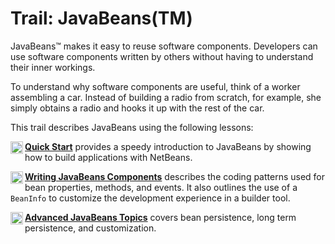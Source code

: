 
# Trail: JavaBeans(TM)

JavaBeans&#8482; makes it easy to reuse software components. Developers can use software components written by others without having to understand their inner workings.

To understand why software components are useful, think of a worker assembling a car. Instead of building a radio from scratch, for example, she simply obtains a radio and hooks it up with the rest of the car.

This trail describes JavaBeans using the following lessons:

[<img src="../images/javaTrail.gif" alt="Trail icon" align="left" width="20" height="20" border="0" /> **Quick Start**](quick/index.html) provides a speedy introduction to JavaBeans by showing how to build applications with NetBeans.

[<img src="../images/javaTrail.gif" alt="Trail icon" align="left" width="20" height="20" border="0" /> **Writing JavaBeans Components**](writing/index.html) describes the coding patterns used for bean properties, methods, and events. It also outlines the use of a `BeanInfo` to customize the development experience in a builder tool.

[<img src="../images/javaTrail.gif" alt="Trail icon" align="left" width="20" height="20" border="0" /> **Advanced JavaBeans Topics**](advanced/index.html) covers bean persistence, long term persistence, and customization.
